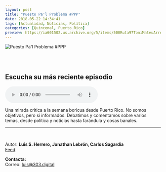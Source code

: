 ```yaml
---
layout: post
title: "Puesto Pa'l Problema #PPP"
date: 2018-05-22 14:34:41
tags: [Actualidad, Noticias, Política]
categories: [Quincenal, Puerto_Rico]
preview: https://ia601502.us.archive.org/5/items/500Ruta97ToniMateuArrom/300ppp-LuisHerrero.jpg
---
```


![Puesto Pa'l Problema #PPP](https://ia801502.us.archive.org/5/items/500Ruta97ToniMateuArrom/400ppp-LuisHerrero.jpg)

<br/>
<br/>

## Escucha su más reciente episodio

<!--reproductor-feed=https://www.omnycontent.com/d/playlist/4f1a70cd-ae6a-4438-93bc-a77001824e11/adcd0553-76a6-4d40-b94e-a77001830c3c/c3e3f0ea-2ac5-4212-be19-a7700186d1eb/podcast.rss-->
<!--reproductor-start-->
<audio id="audio" preload="auto" controls="" src="https://omnystudio.com/d/clips/4f1a70cd-ae6a-4438-93bc-a77001824e11/adcd0553-76a6-4d40-b94e-a77001830c3c/7c257ec3-a988-4040-9c40-a92f0113199f/audio.mp3?utm_source=Podcast&in_playlist=c3e3f0ea-2ac5-4212-be19-a7700186d1eb"></audio>
<!--reproductor-end-->

Una mirada crítica a la semana boricua desde Puerto Rico. No somos objetivos, pero si informados. Debatimos y comentamos sobre varios temas, desde política y noticias hasta farándula y cosas banales.  

_ _ _

<br>

Autor: **Luis S. Herrero, Jonathan Lebrón, Carlos Sagardía**  
[Feed](https://omny.fm/shows/ppp/playlists/podcast)  

**Contacta:**  
Correo: [luis@303.digital](mailto:luis@303.digital)  
